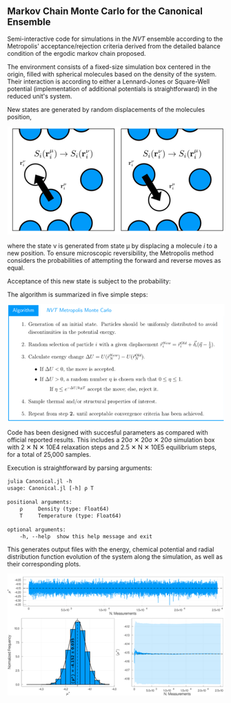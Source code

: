 ## Markov Chain Monte Carlo for the Canonical Ensemble

Semi-interactive code for simulations in the *NVT* ensemble according to the Metropolis' acceptance/rejection criteria derived from the detailed balance condition of the ergodic markov chain proposed.

The environment consists of a fixed-size simulation box centered in the origin, filled with spherical molecules based on the density of the system. Their interaction is according to either a Lennard-Jones or Square-Well potential (implementation of additional potentials is straightforward) in the reduced unit's system.

New states are generated by random displacements of the molecules position, 

![Displacement](/.img/Displacement_Image.png)

where the state ν is generated from state μ by displacing a molecule *i* to a new position. To ensure microscopic reversibility, the Metropolis method considers the probabilities of attempting the forward and reverse moves as equal.

Acceptance of this new state is subject to the probability:

The algorithm is summarized in five simple steps:

![NVT Metropolis Monte Carlo](/.img/Algorithm.png)

Code has been designed with succesful parameters as compared with official reported results. This includes a 20σ ✕ 20σ ✕ 20σ simulation box with 2 ✕ N ✕ 10E4 relaxation steps and 2.5 ✕ N ✕ 10E5 equilibrium steps, for a total of 25,000 samples.

Execution is straightforward by parsing arguments:

    julia Canonical.jl -h
    usage: Canonical.jl [-h] ρ T

    positional arguments:
        ρ     Density (type: Float64)
        T     Temperature (type: Float64)

    optional arguments:
        -h, --help  show this help message and exit

This generates output files with the energy, chemical potential and radial distribution function evolution of the system along the simulation, as well as their corresponding plots.

![Displacement](/.img/NVT_ChemicalPotentialConvergence.png)
